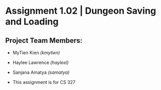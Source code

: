 # Assignment 1.02 | Dungeon Saving and Loading

## Project Team Members:
- MyTien Kien *(kmytien)*
- Haylee Lawrence *(hayleel)*
- Sanjana Amatya *(samatya)*

- This assignment is for CS 327
